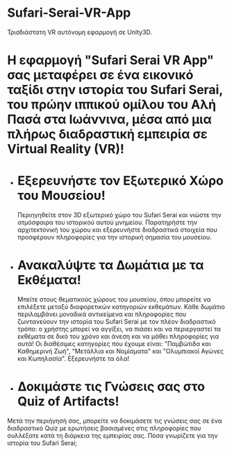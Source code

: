 # Sufari-Serai-VR-App
Τρισδιάστατη VR αυτόνομη εφαρμογή σε Unity3D.

# Η εφαρμογή "Sufari Serai VR App" σας μεταφέρει σε ένα εικονικό ταξίδι στην ιστορία του Sufari Serai, του πρώην ιππικού ομίλου του Αλή Πασά στα Ιωάννινα, μέσα από μια πλήρως διαδραστική εμπειρία σε Virtual Reality (VR)!
#


  * # Εξερευνήστε τον Εξωτερικό Χώρο του Μουσείου!
    Περιηγηθείτε στον 3D εξωτερικό χώρο του Sufari Serai και νιώστε την ατμόσφαιρα του ιστορικού αυτού μνημείου. Παρατηρήστε την αρχιτεκτονική του χώρου και εξερευνήστε διαδραστικά στοιχεία που προσφέρουν πληροφορίες για την ιστορική σημασία του μουσείου.
    

  * # Ανακαλύψτε τα Δωμάτια με τα Εκθέματα!
    Μπείτε στους θεματικούς χώρους του μουσείου, όπου μπορείτε να επιλέξετε μεταξύ διαφορετικών κατηγοριών εκθεμάτων. Κάθε δωμάτιο περιλαμβάνει μοναδικά αντικείμενα και πληροφορίες που ζωντανεύουν την ιστορία του Sufari Serai με τον πλέον διαδραστικό τρόπο: ο χρήστης μπορεί να αγγίξει, να πιάσει και να περιεργαστεί τα εκθέματα σε δικό του χρόνο και άνεση και να μάθει πληροφορίες για αυτά! Οι διαθέσιμες κατηγορίες που έχουμε είναι: "Παμβώτιδα και Καθημερινή Ζωή", "Μετάλλια και Νομίσματα" και "Ολυμπιακοί Αγώνες και Κωπηλασία". Εξερευνήστε τα όλα!


  * # Δοκιμάστε τις Γνώσεις σας στο Quiz of Artifacts!
   Μετά την περιήγησή σας, μπορείτε να δοκιμάσετε τις γνώσεις σας σε ένα διαδραστικό Quiz με ερωτήσεις βασισμένες στις πληροφορίες που συλλέξατε κατά τη διάρκεια της εμπειρίας σας. Πόσα γνωρίζετε για την ιστορία του Sufari Serai;
    

    

